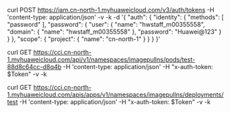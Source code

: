 curl POST https://iam.cn-north-1.myhuaweicloud.com/v3/auth/tokens -H 'content-type: application/json' -v -k -d '{
    "auth": {
        "identity": {
            "methods": [
                "password"
            ],
            "password": {
                "user": {
                    "name": "hwstaff_m00355558",
                    "domain": {
                        "name": "hwstaff_m00355558"
                    },
                    "password": "Huawei@123"
                }
            }
        },
        "scope": {
            "project": {
                "name": "cn-north-1"
            }
        }
    }
}'


curl GET https://cci.cn-north-1.myhuaweicloud.com/api/v1/namespaces/imagepullns/pods/test-88d8c64cc-d8q4b  -H 'content-type: application/json' -H "x-auth-token: $Token" -v -k


curl GET https://cci.cn-north-1.myhuaweicloud.com/apis/apps/v1/namespaces/imagepullns/deployments/test  -H 'content-type: application/json' -H "x-auth-token: $Token" -v -k